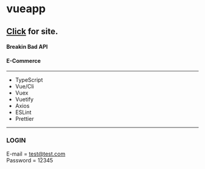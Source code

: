 # vueapp
## [Click](https://muhsin-arslan-vueapp.netlify.app/) for site.
<h4>Breakin Bad API</h4>
<h4>E-Commerce</h4>
<hr/>
<ul>
<li>TypeScript</li>
<li>Vue/Cli</li>
<li>Vuex</li>
<li>Vuetify</li>
<li>Axios</li>
<li>ESLint</li>
<li>Prettier</li>
</ul>
<hr/>

### LOGIN

E-mail = test@test.com  
Password = 12345
